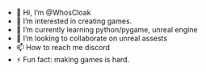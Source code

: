 - 👋 Hi, I’m @WhosCloak
- 👀 I’m interested in creating games.
- 🌱 I’m currently learning python/pygame, unreal engine
- 💞️ I’m looking to collaborate on unreal assests
- 📫 How to reach me discord
- ⚡ Fun fact: making games is hard.

<!---
WhosCloak/WhosCloak is a ✨ special ✨ repository because its `README.md` (this file) appears on your GitHub profile.
You can click the Preview link to take a look at your changes.
--->
